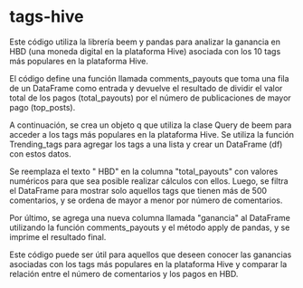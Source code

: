 # tags-hive
Este código utiliza la librería beem y pandas para analizar la ganancia en HBD (una moneda digital en la plataforma Hive) asociada con los 10 tags más populares en la plataforma Hive.

El código define una función llamada comments_payouts que toma una fila de un DataFrame como entrada y devuelve el resultado de dividir el valor total de los pagos (total_payouts) por el número de publicaciones de mayor pago (top_posts).

A continuación, se crea un objeto q que utiliza la clase Query de beem para acceder a los tags más populares en la plataforma Hive. Se utiliza la función Trending_tags para agregar los tags a una lista y crear un DataFrame (df) con estos datos.

Se reemplaza el texto " HBD" en la columna "total_payouts" con valores numéricos para que sea posible realizar cálculos con ellos. Luego, se filtra el DataFrame para mostrar solo aquellos tags que tienen más de 500 comentarios, y se ordena de mayor a menor por número de comentarios.

Por último, se agrega una nueva columna llamada "ganancia" al DataFrame utilizando la función comments_payouts y el método apply de pandas, y se imprime el resultado final.

Este código puede ser útil para aquellos que deseen conocer las ganancias asociadas con los tags más populares en la plataforma Hive y comparar la relación entre el número de comentarios y los pagos en HBD.
